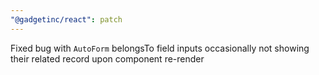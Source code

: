 ```yaml
---
"@gadgetinc/react": patch
---
```


Fixed bug with `AutoForm` belongsTo field inputs occasionally not showing their related record upon component re-render
